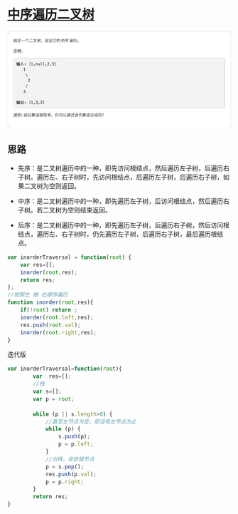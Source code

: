 # [中序遍历二叉树](https://leetcode-cn.com/explore/interview/card/top-interview-questions-medium/32/trees-and-graphs/85/)

![inorderTraversal](./imgs/inorderTraversal.png)

## 思路

* 先序：是二叉树遍历中的一种，即先访问根结点，然后遍历左子树，后遍历右子树。遍历左、右子树时，先访问根结点，后遍历左子树，后遍历右子树，如果二叉树为空则返回。

* 中序：是二叉树遍历中的一种，即先遍历左子树，后访问根结点，然后遍历右子树。若二叉树为空则结束返回。

* 后序：是二叉树遍历中的一种，即先遍历左子树，后遍历右子树，然后访问根结点，遍历左、右子树时，仍先遍历左子树，后遍历右子树，最后遍历根结点。

```js
var inorderTraversal = function(root) {
    var res=[];
    inorder(root,res);
    return res;
};
//按照左 根 右顺序遍历
function inorder(root,res){
    if(!root) return ;
    inorder(root.left,res);
    res.push(root.val);
    inorder(root.right,res);
}
```

迭代版

```js
var inorderTraversal=function(root){
        var  res=[];
        //栈  
        var s=[];
        var p = root;

        while (p || s.length>0) {
            //直至左节点为空，即没有左节点为止
            while (p) {
                s.push(p);
                p = p.left;
            }
            //出栈，存放根节点
            p = s.pop();
            res.push(p.val);
            p = p.right;
        }
        return res;
}
```
